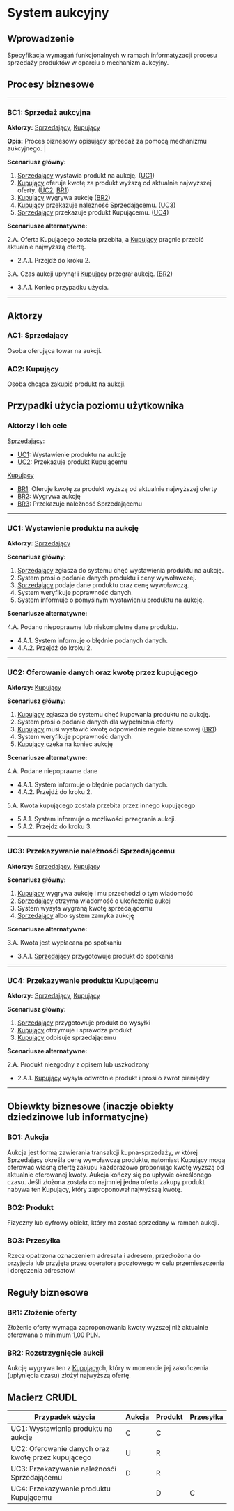 # System aukcyjny

## Wprowadzenie

Specyfikacja wymagań funkcjonalnych w ramach informatyzacji procesu sprzedaży produktów w oparciu o mechanizm aukcyjny. 

## Procesy biznesowe

---
<a id="bc1"></a>
### BC1: Sprzedaż aukcyjna 

**Aktorzy:** [Sprzedający](#ac1), [Kupujący](#ac2)

**Opis:** Proces biznesowy opisujący sprzedaż za pomocą mechanizmu aukcyjnego. |

**Scenariusz główny:**
1. [Sprzedający](#ac1) wystawia produkt na aukcję. ([UC1](#uc1))
2. [Kupujący](#ac2) oferuje kwotę za produkt wyższą od aktualnie najwyższej oferty.  ([UC2](#uc2), [BR1](#br1))
3. [Kupujący](#ac2) wygrywa aukcję ([BR2](#br2))
4. [Kupujący](#ac2) przekazuje należność Sprzedającemu. ([UC3](#uc3))
5. [Sprzedający](#ac1) przekazuje produkt Kupującemu. ([UC4](#uc4))

**Scenariusze alternatywne:** 

2.A. Oferta Kupującego została przebita, a [Kupujący](#ac2) pragnie przebić aktualnie najwyższą ofertę.
* 2.A.1. Przejdź do kroku 2.

3.A. Czas aukcji upłynął i [Kupujący](#ac2) przegrał aukcję. ([BR2](#br2))
* 3.A.1. Koniec przypadku użycia.

---

## Aktorzy

<a id="ac1"></a>
### AC1: Sprzedający

Osoba oferująca towar na aukcji.

<a id="ac2"></a>
### AC2: Kupujący

Osoba chcąca zakupić produkt na aukcji.


## Przypadki użycia poziomu użytkownika

### Aktorzy i ich cele

[Sprzedający](#ac1):
* [UC1](#uc1): Wystawienie produktu na aukcję
* [UC2](#uc2): Przekazuje produkt Kupującemu

[Kupujący](#ac2)
* [BR1](#br1): Oferuje kwotę za produkt wyższą od aktualnie najwyższej oferty
* [BR2](#br2): Wygrywa aukcję
* [BR3](#br3): Przekazuje należność Sprzedającemu

---
<a id="uc1"></a>
### UC1: Wystawienie produktu na aukcję

**Aktorzy:** [Sprzedający](#ac1)

**Scenariusz główny:**
1. [Sprzedający](#ac1) zgłasza do systemu chęć wystawienia produktu na aukcję.
2. System prosi o podanie danych produktu i ceny wywoławczej.
3. [Sprzedający](#ac1) podaje dane produktu oraz cenę wywoławczą.
4. System weryfikuje poprawność danych.
5. System informuje o pomyślnym wystawieniu produktu na aukcję.

**Scenariusze alternatywne:** 

4.A. Podano niepoprawne lub niekompletne dane produktu.
* 4.A.1. System informuje o błędnie podanych danych.
* 4.A.2. Przejdź do kroku 2.

---

<a id="uc2"></a>
### UC2: Oferowanie danych oraz kwotę przez kupującego 

**Aktorzy:** [Kupujący](#ac2)

**Scenariusz główny:**
1. [Kupujący](#ac2) zgłasza do systemu chęć kupowania produktu na aukcję.
2. System prosi o podanie danych dla wypełnienia oferty
3. [Kupujący](#ac2) musi wystawić kwotę odpowiednie regułe biznesowej ([BR1](#br1))
4. System weryfikuje poprawność danych.
5. [Kupujący](#ac2) czeka na koniec aukcję

**Scenariusze alternatywne:** 

4.A. Podane niepoprawne dane 
* 4.A.1. System informuje o błędnie podanych danych.
* 4.A.2. Przejdź do kroku 2.

5.A. Kwota kupującego została przebita przez innego kupującego
* 5.A.1. System informuje o możliwości przegrania aukcji.
* 5.A.2. Przejdź do kroku 3.


---

<a id="uc3"></a>
### UC3: Przekazywanie należnośći Sprzedającemu

**Aktorzy:** [Sprzedający](#ac1), [Kupujący](#ac2)

**Scenariusz główny:**
1. [Kupujący](#ac2) wygrywa aukcję i mu przechodzi o tym wiadomość
2. [Sprzedający](#ac1) otrzyma wiadomość o ukończenie aukcji
3. System wysyła wygraną kwotę sprzedającemu
4. [Sprzedający](#ac1) albo system zamyka aukcję

**Scenariusze alternatywne:** 

3.A. Kwota jest wypłacana po spotkaniu
* 3.A.1. [Sprzedający](#ac1) przygotowuje produkt do spotkania

---

<a id="uc4"></a>
### UC4: Przekazywanie produktu Kupującemu

**Aktorzy:** [Sprzedający](#ac1), [Kupujący](#ac2)

**Scenariusz główny:**
1. [Sprzedający](#ac1) przygotowuje produkt do wysyłki
2. [Kupujący](#ac2) otrzymuje i sprawdza produkt
3. [Kupujący](#ac2) odpisuje sprzedającemu

**Scenariusze alternatywne:** 

2.A. Produkt niezgodny z opisem lub uszkodzony
* 2.A.1. [Kupujący](#ac2) wysyła odwrotnie produkt i prosi o zwrot pieniędzy 

---

## Obiewkty biznesowe (inaczje obiekty dziedzinowe lub informatycjne)

### BO1: Aukcja

Aukcja jest formą zawierania transakcji kupna-sprzedaży, w której Sprzedający określa cenę wywoławczą produktu, natomiast Kupujący mogą oferować własną ofertę zakupu każdorazowo proponując kwotę wyższą od aktualnie oferowanej kwoty. Aukcja kończy się po upływie określonego czasu. Jeśli złożona została co najmniej jedna oferta zakupy produkt nabywa ten Kupujący, który zaproponował najwyższą kwotę. 

### BO2: Produkt

Fizyczny lub cyfrowy obiekt, który ma zostać sprzedany w ramach aukcji.

### BO3: Przesyłka 

Rzecz opatrzona oznaczeniem adresata i adresem, przedłożona do przyjęcia lub przyjęta przez operatora pocztowego w celu przemieszczenia i doręczenia adresatowi

## Reguły biznesowe

<a id="br1"></a>
### BR1: Złożenie oferty

Złożenie oferty wymaga zaproponowania kwoty wyższej niż aktualnie oferowana o minimum 1,00 PLN.


<a id="br2"></a>
### BR2: Rozstrzygnięcie aukcji

Aukcję wygrywa ten z [Kupujący](#ac2)ch, który w momencie jej zakończenia (upłynięcia czasu) złożył najwyższą ofertę.

## Macierz CRUDL


| Przypadek użycia                                      | Aukcja | Produkt | Przesyłka |
| -------------------------------------------------     | ------ | ------- | --------- |
| UC1: Wystawienia produktu na aukcję                   |  C     |    C    |           |
| UC2: Oferowanie danych oraz kwotę przez kupującego    |  U     |    R    |           |
| UC3: Przekazywanie należnośći Sprzedającemu           |  D     |    R    |           |
| UC4: Przekazywanie produktu Kupującemu                |        |    D    |     C     |



